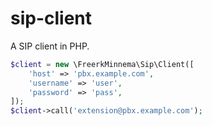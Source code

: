 # sip-client
A SIP client in PHP.

```php
$client = new \FreerkMinnema\Sip\Client([
    'host' => 'pbx.example.com',
    'username' => 'user',
    'password' => 'pass',
]);
$client->call('extension@pbx.example.com');
```
